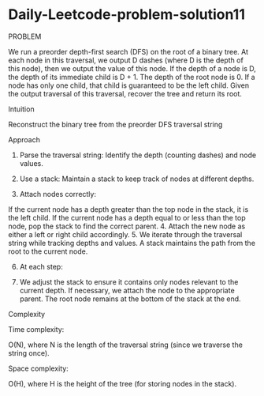 # Daily-Leetcode-problem-solution11
PROBLEM

We run a preorder depth-first search (DFS) on the root of a binary tree. At each node in this traversal, we output D dashes (where D is the depth of this node), then we output the value of this node. If the depth of a node is D, the depth of its immediate child is D + 1. The depth of the root node is 0. If a node has only one child, that child is guaranteed to be the left child. Given the output traversal of this traversal, recover the tree and return its root.

Intuition

Reconstruct the binary tree from the preorder DFS traversal string

Approach

1. Parse the traversal string: Identify the depth (counting dashes) and node values.
2. Use a stack: Maintain a stack to keep track of nodes at different depths.
   
3. Attach nodes correctly:
   
If the current node has a depth greater than the top node in the stack, it is the left child. If the current node has a depth equal to or less than the top node, pop the stack to find the correct parent. 
4. Attach the new node as either a left or right child accordingly. 
5. We iterate through the traversal string while tracking depths and values. A stack maintains the path from the root to the current node. 

6. At each step:

7. We adjust the stack to ensure it contains only nodes relevant to the current depth. If necessary, we attach the node to the appropriate parent. The root node remains at the bottom of the stack at the end.

Complexity

Time complexity:

O(N), where N is the length of the traversal string (since we traverse the string once).

Space complexity:

O(H), where H is the height of the tree (for storing nodes in the stack).
